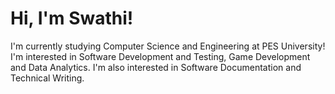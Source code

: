 # Hi, I'm Swathi! 
I'm currently studying Computer Science and Engineering at PES University! I'm interested in Software Development and Testing, Game Development and Data Analytics. I'm also interested in Software Documentation and Technical Writing.
